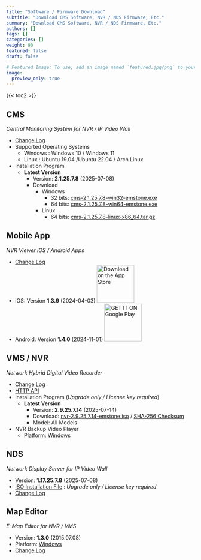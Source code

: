 ```yaml
---
title: "Software / Firmware Download"
subtitle: "Download CMS Software, NVR / NDS Firmware, Etc."
summary: "Download CMS Software, NVR / NDS Firmware, Etc."
authors: []
tags: []
categories: []
weight: 90
featured: false
draft: false

# Featured Image: To use, add an image named `featured.jpg/png` to your page's folder.
image:
  preview_only: true
---
```


{{< toc2 >}}

## CMS

*Central Monitoring System for NVR / IP Video Wall*

- [Change Log](/docs/cms/changelog/cms21.html)
- Supported Operating Systems
  - Windows : Windows 10 / Windows 11
  - Linux : Ubuntu 19.04 /Ubuntu 22.04 / Arch Linux
- Installation Program
  - **Latest Version**
    - Version: **2.1.25.7.8** (2025-07-08)
    - Download
      - Windows
        - 32 bits: [cms-2.1.25.7.8-win32-emstone.exe](https://www.emstone.com/data/cms/cms-2.1.25.7.8-win32-emstone.exe)
        - 64 bits: [cms-2.1.25.7.8-win64-emstone.exe](https://www.emstone.com/data/cms/cms-2.1.25.7.8-win64-emstone.exe)
      - Linux
        - 64 bits: [cms-2.1.25.7.8-linux-x86_64.tar.gz](https://www.emstone.com/data/cms/cms-2.1.25.7.8-linux-x86_64.tar.gz)

## Mobile App

*NVR Viewer iOS / Android Apps*

- [Change Log](/docs/nvr-viewer/ChangeLog.html)
- iOS: Version **1.3.9** (2024-04-03)
  <a href="https://apps.apple.com/kr/app/linux-nvr-mobile-viewer/id561848768" target="_blank"><img width="100px" src="/img/app-store-badge.png" alt="Download on the App Store" class="d-inline-block py-0 my-2"></a>
- Android: Version **1.4.0** (2024-11-01)
  <a href="https://play.google.com/store/apps/details?id=com.emstone.moview" target="_blank"><img width="100px" src="/img/google-play-badge.png" alt="GET IT ON Google Play" class="d-inline-block py-0 my-2"></a>

## VMS / NVR

*Network Hybrid Digital Video Recorder*

- [Change Log](/docs/dvr/changelog/nvr29.html)
- [HTTP API](/docs/dvr/http/)
- Installation Program (*Upgrade only / License key required*)
  - **Latest Version**
    - Version: **2.9.25.7.14** (2025-07-14)
    - Download: [nvr-2.9.25.7.14-emstone.iso](https://www.emstone.com/data/dvr/nvr-2.9.25.7.14-emstone.iso)
    / [SHA-256 Checksum](https://www.emstone.com/data/dvr/nvr-2.9.25.7.14-emstone.iso-sha256.txt)
    - Model: All Models
- NVR Backup Video Player
  - Platform: [Windows](https://www.emstone.com/data/nvrplay/nvrplay.exe)

## NDS

*Network Display Server for IP Video Wall*

- Version: **1.17.25.7.8** (2025-07-08)
- [ISO Installation File](https://www.emstone.com/data/nds/nds-1.17.25.7.8.iso)
   : *Upgrade only / License key required*
- [Change Log](/docs/nds/ChangeLog.html)

## Map Editor

*E-Map Editor for NVR / VMS*

- Version: **1.3.0** (2015.07.08)
- Platform: [Windows](https://www.emstone.com/data/vms/mapedit/vms-mapedit-1.3.0-win-ia32-20150708.zip)
- [Change Log](https://www.emstone.com/data/https://github.com/nvrsw/mapedit/blob/master/ChangeLog.md)
